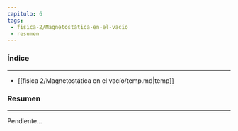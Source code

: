 ```yaml
---
capitulo: 6
tags: 
 - fisica-2/Magnetostática-en-el-vacío
 - resumen
---
```

### Índice
---
 * [[fisica 2/Magnetostática en el vacío/temp.md|temp]]

### Resumen
---
Pendiente...